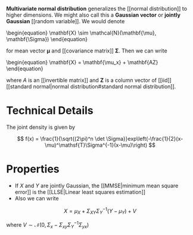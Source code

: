 **Multivariate normal distribution** generalizes the [[normal distribution]] to higher dimensions. We might also call this a **Gaussian vector** or **jointly Gaussian** [[random variable]]. We would denote

\begin{equation}
\mathbf{X} \sim \mathcal{N}(\mathbf{\mu}, \mathbf{\Sigma})
\end{equation}

for mean vector $\mathbf{\mu}$ and [[covariance matrix]] $\mathbf{\Sigma}$. Then we can write


\begin{equation}
\mathbf{X} = \mathbf{\mu_x} + \mathbf{AZ}
\end{equation}

where $A$ is an [[invertible matrix]] and $\mathbf{Z}$ is a column vector of [[iid]] [[standard normal|normal distribution#standard normal distribution]].

# Technical Details

The joint density is given by

$$
f(x) = \frac{1}{\sqrt{(2\pi)^n \det \Sigma}}exp\left(-\frac{1}{2}(x-\mu)^\mathsf{T}\Sigma^{-1}(x-\mu)\right)
$$

# Properties

* If $X$ and $Y$ are jointly Gaussian, the [[MMSE|minimum mean square error]] is the [[LLSE|Linear least squares estimation]]
* Also we can write

$$
X = \mu_X + \Sigma_{XY}\Sigma_Y^{-1}(Y - \mu_Y) + V
$$

where $V\sim \mathcal{N}(0, \Sigma_x - \Sigma_{xy}\Sigma_Y^{-1}\Sigma_{yx})$
